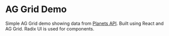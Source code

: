 # AG Grid Demo

Simple AG Grid demo showing data from [Planets API](https://swapi.info/api/planets). Built using React and AG Grid. Radix UI is used for components.